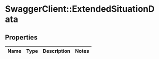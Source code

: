 # SwaggerClient::ExtendedSituationData

## Properties
Name | Type | Description | Notes
------------ | ------------- | ------------- | -------------



